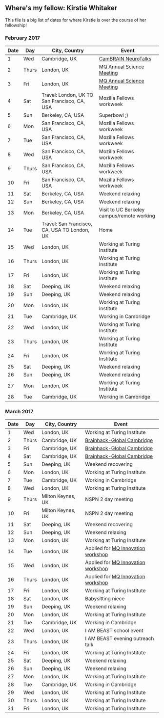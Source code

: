 ## Where's my fellow: Kirstie Whitaker

This file is a big list of dates for where Kirstie is over the course of her fellowship!

### February 2017

Date | Day   | City, Country          | Event
---- | ----- | ---------------------- | -----
1    | Wed   | Cambridge, UK          | [CamBRAIN NeuroTalks](https://cambrainsociety.com/events-2/cambrain-events/)
2    | Thurs | London, UK             | [MQ Annual Science Meeting](https://www.mqmentalhealth.org/news-blog/post/mental-health-science-meeting-2017)
3    | Fri   | London, UK             | [MQ Annual Science Meeting](https://www.mqmentalhealth.org/news-blog/post/mental-health-science-meeting-2017)
4    | Sat   | Travel: London, UK TO San Francisco, CA, USA | Mozilla Fellows workweek
5    | Sun   | Berkeley, CA, USA | Superbowl ;)
6    | Mon   | San Francisco, CA, USA | Mozilla Fellows workweek
7    | Tue   | San Francisco, CA, USA | Mozilla Fellows workweek
8    | Wed   | San Francisco, CA, USA | Mozilla Fellows workweek
9    | Thurs | San Francisco, CA, USA | Mozilla Fellows workweek
10   | Fri   | San Francisco, CA, USA | Mozilla Fellows workweek
11   | Sat   | Berkeley, CA, USA      | Weekend relaxing
12   | Sun   | Berkeley, CA, USA      | Weekend relaxing
13   | Mon   | Berkeley, CA, USA      | Visit to UC Berkeley campus/remote working
14   | Tue   | Travel: San Francisco, CA, USA TO London, UK | Home
15   | Wed   | London, UK             | Working at Turing Institute
16   | Thurs | London, UK             | Working at Turing Institute
17   | Fri   | London, UK             | Working at Turing Institute
18   | Sat   | Deeping, UK            | Weekend relaxing
19   | Sun   | Deeping, UK            | Weekend relaxing
20   | Mon   | London, UK             | Working at Turing Institute
21   | Tue   | Cambridge, UK          | Working in Cambridge
22   | Wed   | London, UK             | Working at Turing Institute
23   | Thurs | London, UK             | Working at Turing Institute
24   | Fri   | London, UK             | Working at Turing Institute
25   | Sat   | Deeping, UK            | Weekend relaxing
26   | Sun   | Deeping, UK            | Weekend relaxing
27   | Mon   | London, UK             | Working at Turing Institute
28   | Tue   | Cambridge, UK          | Working in Cambridge

### March 2017

Date | Day   | City, Country             | Event
---- | ----- | ------------------------- | -----
1    | Wed   | London, UK                | Working at Turing Institute
2    | Thurs | Cambridge, UK             | [Brainhack-Global Cambridge](http://events.brainhack.org/global2017/locations.html#cambridge)
3    | Fri   | Cambridge, UK             | [Brainhack-Global Cambridge](http://events.brainhack.org/global2017/locations.html#cambridge)
4    | Sat   | Cambridge, UK             | [Brainhack-Global Cambridge](http://events.brainhack.org/global2017/locations.html#cambridge)
5    | Sun   | Deeping, UK               | Weekend recovering
6    | Mon   | London, UK                | Working at Turing Institute
7    | Tue   | Cambridge, UK             | Working in Cambridge
8    | Wed   | London, UK                | Working at Turing Institute
9    | Thurs | Milton Keynes, UK         | NSPN 2 day meeting
10   | Fri   | Milton Keynes, UK         | NSPN 2 day meeting
11   | Sat   | Deeping, UK               | Weekend recovering
12   | Sun   | Deeping, UK               | Weekend relaxing
13   | Mon   | London, UK                | Working at Turing Institute
14   | Tue   | London, UK                | Applied for [MQ Innovation workshop](https://www.mqmentalhealth.org/articles/apply-for-the-innovation-workshop)
15   | Wed   | London, UK                | Applied for [MQ Innovation workshop](https://www.mqmentalhealth.org/articles/apply-for-the-innovation-workshop)
16   | Thurs | London, UK                | Applied for [MQ Innovation workshop](https://www.mqmentalhealth.org/articles/apply-for-the-innovation-workshop)
17   | Fri   | London, UK                | Working at Turing Institute
18   | Sat   | London, UK                | Babysitting niece
19   | Sun   | Deeping, UK               | Weekend relaxing
20   | Mon   | London, UK                | Working at Turing Institute
21   | Tue   | Cambridge, UK             | Working in Cambridge
22   | Wed   | London, UK                | I AM BEAST school event
23   | Thurs | London, UK                | I AM BEAST evening outreach talk
24   | Fri   | London, UK                | Working at Turing Institute
25   | Sat   | Deeping, UK               | Weekend relaxing
26   | Sun   | Deeping, UK               | Weekend relaxing
27   | Mon   | London, UK                | Working at Turing Institute
28   | Tue   | Cambridge, UK             | Working in Cambridge
29   | Wed   | London, UK                | Working at Turing Institute
30   | Thurs | London, UK                | Working at Turing Institute
31   | Fri   | London, UK                | Working at Turing Institute
